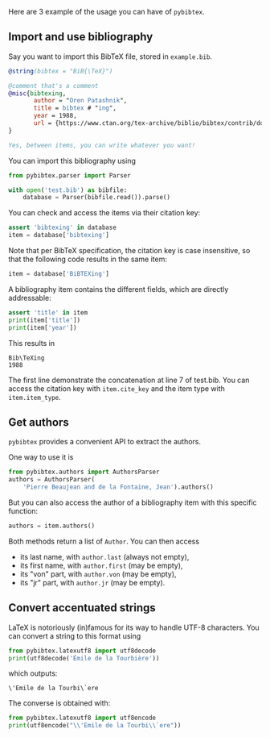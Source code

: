 Here are 3 example of the usage you can have of `pybibtex`.

## Import and use bibliography

Say you want to import this BibTeX file, stored in `example.bib`.

```bibtex
@string(bibtex = "BiB{\TeX}")

@comment that's a comment
@misc{bibtexing,
       author = "Oren Patashnik",
       title = bibtex # "ing",
       year = 1988,
       url = {https://www.ctan.org/tex-archive/biblio/bibtex/contrib/doc/}
}

Yes, between items, you can write whatever you want!
```

You can import this bibliography using

```python
from pybibtex.parser import Parser

with open('test.bib') as bibfile:
    database = Parser(bibfile.read()).parse()
```

You can check and access the items via their citation key:

```python
assert 'bibtexing' in database
item = database['bibtexing']
```

Note that per BibTeX specification, the citation key is case insensitive, so that the following code results in the same item:

```python
item = database['BiBTEXing']
```

A bibliography item contains the different fields, which are directly addressable:

```python
assert 'title' in item
print(item['title'])
print(item['year'])
```

This results in

```text
Bib\TeXing
1988
```

The first line demonstrate the concatenation at line 7 of test.bib. 
You can access the citation key with `item.cite_key` and the item type with `item.item_type`.

## Get authors

`pybibtex` provides a convenient API to extract the authors.

One way to use it is

```python
from pybibtex.authors import AuthorsParser
authors = AuthorsParser(
    'Pierre Beaujean and de la Fontaine, Jean').authors()
```
   

But you can also access the author of a bibliography item with this specific function:

```python
authors = item.authors()
```

Both methods return a list of `Author`. You can then access

+ its last name, with `author.last` (always not empty),
+ its first name, with `author.first` (may be empty),
+ its "von" part, with `author.von` (may be empty),
+ its "jr" part, with `author.jr` (may be empty).

## Convert accentuated strings

LaTeX is notoriously (in)famous for its way to handle UTF-8 characters.
You can convert a string to this format using

```python
from pybibtex.latexutf8 import utf8decode
print(utf8decode('Émile de la Tourbière'))
```

which outputs:

```text
\'Emile de la Tourbi\`ere
```

The converse is obtained with:

```python
from pybibtex.latexutf8 import utf8encode
print(utf8encode("\\'Emile de la Tourbi\\`ere"))
```
